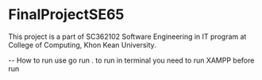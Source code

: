 # FinalProjectSE65

This project is a part of SC362102 Software Engineering in IT program at College of Computing, Khon Kean University.

--
How to run
use go run . to run in terminal
you need to run XAMPP before run
